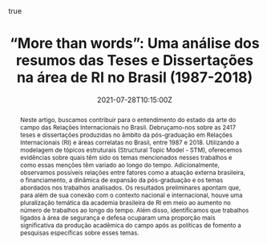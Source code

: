 ---
abstract: Neste artigo, buscamos contribuir para o entendimento do estado da arte do campo das Relações Internacionais no Brasil. Debruçamo-nos sobre as 2417 teses e dissertações produzidas no âmbito da pós-graduação em Relações Internacionais (RI) e áreas correlatas no Brasil, entre 1987 e 2018. Utilizando a modelagem de tópicos estruturais (Structural Topic Model - STM), oferecemos evidências sobre quais têm sido os temas mencionados nesses trabalhos e como essas menções têm variado ao longo do tempo. Adicionalmente, observamos possíveis relações entre fatores como a atuação externa brasileira, o financiamento, a dinâmica de expansão da pós-graduação e os temas abordados nos trabalhos analisados. Os resultados preliminares apontam que, para além de sua conexão com o contexto nacional e internacional, houve uma pluralização temática da academia brasileira de RI em meio ao aumento no número de trabalhos ao longo do tempo. Além disso, identificamos que trabalhos ligados à área de segurança e defesa ocuparam uma proporção mais significativa da produção acadêmica do campo após as políticas de fomento a pesquisas específicas sobre esses temas.
authors:
  - admin
  - Yulieth Martínez  
  - Vinicius Santos
date: "2021-07-28T10:15:00Z"
event: 8º Meeting of the Brazilian International Relations Association (ABRI)
event_url: https://www.encontro2021.abri.org.br/site/capa
featured: false
math: true
publishDate: "2020-09-02T00:00:00Z"

tags: 
- Scientometrics
- International Relations in Brazil
- Structural Topic Model  
- Teaching and Research  
- Graduation
title: '“More than words”: Uma análise dos resumos das Teses e Dissertações na área de RI no Brasil (1987-2018)'
---